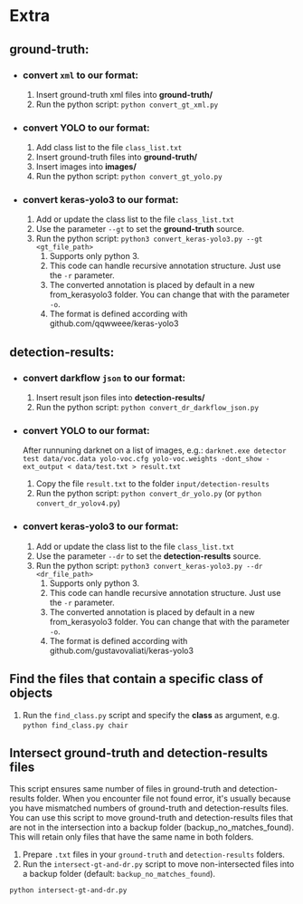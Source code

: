 # Extra

## ground-truth:
- ### convert `xml` to our format:

    1) Insert ground-truth xml files into **ground-truth/**
    2) Run the python script: `python convert_gt_xml.py`

- ### convert YOLO to our format:

    1) Add class list to the file `class_list.txt`
    2) Insert ground-truth files into **ground-truth/**
    3) Insert images into **images/**
    4) Run the python script: `python convert_gt_yolo.py`

- ### convert keras-yolo3 to our format:

    1) Add or update the class list to the file `class_list.txt`
    2) Use the parameter `--gt` to set the **ground-truth** source.
    3) Run the python script: `python3 convert_keras-yolo3.py --gt <gt_file_path>`
        1) Supports only python 3.
        2) This code can handle recursive annotation structure. Just use the `-r` parameter.
        3) The converted annotation is placed by default in a new from_kerasyolo3 folder. You can change that with the parameter `-o`.
        4) The format is defined according with github.com/qqwweee/keras-yolo3

## detection-results:
- ### convert darkflow `json` to our format:

    1) Insert result json files into **detection-results/**
    2) Run the python script: `python convert_dr_darkflow_json.py`

- ### convert YOLO to our format:

    After runnuning darknet on a list of images, e.g.: `darknet.exe detector test data/voc.data yolo-voc.cfg yolo-voc.weights -dont_show -ext_output < data/test.txt > result.txt`

    1) Copy the file `result.txt` to the folder `input/detection-results`
    2) Run the python script: `python convert_dr_yolo.py` (or `python convert_dr_yolov4.py`)

- ### convert keras-yolo3 to our format:

    1) Add or update the class list to the file `class_list.txt`
    2) Use the parameter `--dr` to set the **detection-results** source.
    3) Run the python script: `python3 convert_keras-yolo3.py --dr <dr_file_path>`
        1) Supports only python 3.
        2) This code can handle recursive annotation structure. Just use the `-r` parameter.
        3) The converted annotation is placed by default in a new from_kerasyolo3 folder. You can change that with the parameter `-o`.
        4) The format is defined according with github.com/gustavovaliati/keras-yolo3

## Find the files that contain a specific class of objects

1) Run the `find_class.py` script and specify the **class** as argument, e.g.
`python find_class.py chair`

## Intersect ground-truth and detection-results files
This script ensures same number of files in ground-truth and detection-results folder.
When you encounter file not found error, it's usually because you have
mismatched numbers of ground-truth and detection-results files.
You can use this script to move ground-truth and detection-results files that are
not in the intersection into a backup folder (backup_no_matches_found).
This will retain only files that have the same name in both folders.

1) Prepare `.txt` files in your `ground-truth` and `detection-results` folders.
2) Run the `intersect-gt-and-dr.py` script to move non-intersected files into a backup folder (default: `backup_no_matches_found`).

`python intersect-gt-and-dr.py`
